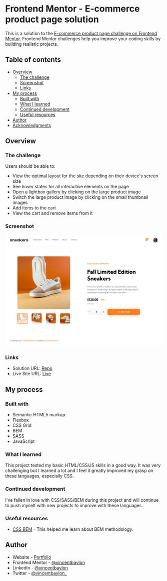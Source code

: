 # Frontend Mentor - E-commerce product page solution

This is a solution to the [E-commerce product page challenge on Frontend Mentor](https://www.frontendmentor.io/challenges/ecommerce-product-page-UPsZ9MJp6). Frontend Mentor challenges help you improve your coding skills by building realistic projects.

## Table of contents

- [Overview](#overview)
  - [The challenge](#the-challenge)
  - [Screenshot](#screenshot)
  - [Links](#links)
- [My process](#my-process)
  - [Built with](#built-with)
  - [What I learned](#what-i-learned)
  - [Continued development](#continued-development)
  - [Useful resources](#useful-resources)
- [Author](#author)
- [Acknowledgments](#acknowledgments)

## Overview

### The challenge

Users should be able to:

- View the optimal layout for the site depending on their device's screen size
- See hover states for all interactive elements on the page
- Open a lightbox gallery by clicking on the large product image
- Switch the large product image by clicking on the small thumbnail images
- Add items to the cart
- View the cart and remove items from it

### Screenshot

![](./images/screenshot.png)

### Links

- Solution URL: [Repo](https://github.com/vincentbaylon/css-fm-ecommerce)
- Live Site URL: [Live](https://fm-ecommerce-vb.netlify.app/)

## My process

### Built with

- Semantic HTML5 markup
- Flexbox
- CSS Grid
- BEM
- SASS
- JavaScript

### What I learned

This project tested my basic HTML/CSS/JS skills in a good way. It was very challenging but I learned a lot and I feel it greatly improved my grasp on these languages, especially CSS.

### Continued development

I've fallen in love with CSS/SASS/BEM during this project and will continue to push myself with new projects to improve with these languages.

### Useful resources

- [CSS BEM](http://getbem.com/introduction/) - This helped me learn about BEM methodology.

## Author

- Website - [Portfolio](https://vincentbaylon.com/)
- Frontend Mentor - [@vincentbaylon](https://www.frontendmentor.io/profile/vincentbaylon)
- LinkedIn - [@vincentbaylon](https://www.linkedin.com/in/vincentbaylon/)
- Twitter - [@vincentbaylon\_](https://www.twitter.com/codingwithvince)
